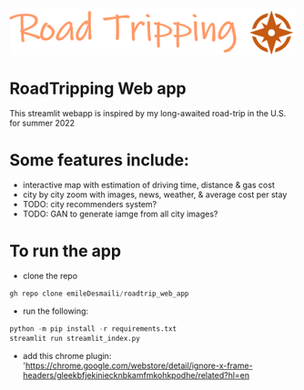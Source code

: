 
![alt text](streamlit_app/assets/app_logo.PNG)
# RoadTripping Web app

This streamlit webapp is inspired by my long-awaited road-trip in the U.S. for summer 2022 

# Some features include:
- interactive map with estimation of driving time, distance & gas cost
- city by city zoom with images, news, weather, & average cost per stay 
- TODO: city recommenders system?
- TODO: GAN to generate iamge from all city images? 

# To run the app
- clone the repo
```python
gh repo clone emileDesmaili/roadtrip_web_app
```
- run the following:
```python
python -m pip install -r requirements.txt 
streamlit run streamlit_index.py

```
- add this chrome plugin: 'https://chrome.google.com/webstore/detail/ignore-x-frame-headers/gleekbfjekiniecknbkamfmkohkpodhe/related?hl=en

